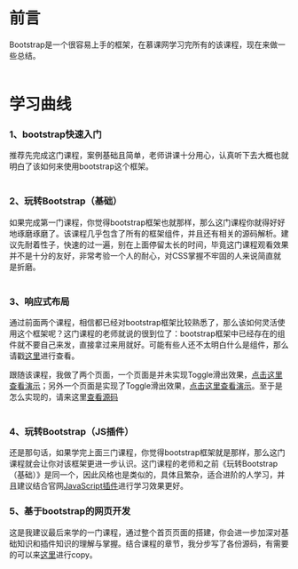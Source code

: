 # 前言

Bootstrap是一个很容易上手的框架，在慕课网学习完所有的该课程，现在来做一些总结。<br><br>

# 学习曲线

### 1、bootstrap快速入门
推荐先完成这门课程，案例基础且简单，老师讲课十分用心，认真听下去大概也就明白了该如何来使用bootstrap这个框架。<br><br>

### 2、玩转Bootstrap（基础）
如果完成第一门课程，你觉得bootstrap框架也就那样，那么这门课程你就得好好地琢磨琢磨了。该课程几乎包含了所有的框架组件，并且还有相关的源码解析。建议先耐着性子，快速的过一遍，别在上面停留太长的时间，毕竟这门课程观看效果并不是十分的友好，非常考验一个人的耐心，对CSS掌握不牢固的人来说简直就是折磨。<br><br>

### 3、响应式布局
通过前面两个课程，相信都已经对bootstrap框架比较熟悉了，那么该如何灵活使用这个框架呢？这门课程的老师就说的很到位了：bootstrap框架中已经存在的组件就不要自己来发，直接拿过来用就好。可能有些人还不太明白什么是组件，那么请戳[这里](https://v3.bootcss.com/components/)进行查看。<br>

跟随该课程，我做了两个页面，一个页面是并未实现Toggle滑出效果，[点击这里查看演示](https://cruxf.github.io/IMOOC/Bootstrap/BootResponse/index.html)；另外一个页面是实现了Toggle滑出效果，[点击这里查看演示](https://cruxf.github.io/IMOOC/Bootstrap/BootResponse/demo.html)。至于是怎么实现的，请来这里[查看源码](https://github.com/CruxF/IMOOC/tree/master/Bootstrap/BootResponse)<br><br>

### 4、玩转Bootstrap（JS插件）
还是那句话，如果学完上面三门课程，你觉得bootstrap框架就是那样，那么这门课程就会让你对该框架更进一步认识。这门课程的老师和之前《玩转Bootstrap（基础）》是同一个，因此风格也是类似的，具体且繁杂，适合进阶的人学习，并且建议结合官网[JavaScript插件](https://v3.bootcss.com/javascript/)进行学习效果更好。

### 5、基于bootstrap的网页开发
这是我建议最后来学的一门课程，通过整个首页页面的搭建，你会进一步加深对基础知识和插件知识的理解与掌握。结合课程的章节，我分步写了各份源码，有需要的可以来[这里](https://github.com/CruxF/IMOOC/tree/master/Bootstrap/BootBaseWeb)进行copy。
